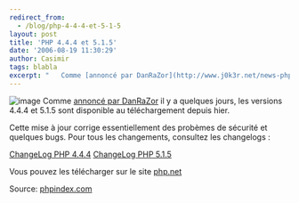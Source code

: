 ```yaml
---
redirect_from:
  - /blog/php-4-4-4-et-5-1-5
layout: post
title: 'PHP 4.4.4 et 5.1.5'
date: '2006-08-19 11:30:29'
author: Casimir
tags: blabla
excerpt: "   Comme [annoncé par DanRaZor](http://www.j0k3r.net/news-php-4.4.4-et-5.2.0-en-preparation-1456.html) il y a quelques jours, les versions 4.4.4 et 5.1.5 sont disponible au téléchargement depuis hier.  \n  \nCette mise à jour corrige essentiellement des probèmes de sécurité et quelques bugs. Pour tous les changements, consultez les changelogs :  \n  …"
---
```


![image]({http://www.elroubio.net/commun/elephpant_elroubio.gif})   Comme [annoncé par DanRaZor](http://www.j0k3r.net/news-php-4.4.4-et-5.2.0-en-preparation-1456.html) il y a quelques jours, les versions 4.4.4 et 5.1.5 sont disponible au téléchargement depuis hier.

Cette mise à jour corrige essentiellement des probèmes de sécurité et quelques bugs. Pour tous les changements, consultez les changelogs :

[ChangeLog PHP 4.4.4](http://uk.php.net/ChangeLog-4.php)  [ChangeLog PHP 5.1.5](http://uk.php.net/ChangeLog-5.php)

Vous pouvez les télécharger sur le site [php.net](http://uk.php.net/downloads.php)

Source: [phpindex.com](http://www.phpindex.com/index.php/2006/08/18/2358-php-444-et-php-515)
